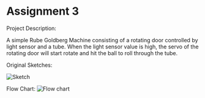 # Assignment 3

Project Description:

A simple Rube Goldberg Machine consisting of a rotating door controlled by light sensor and a tube. When the light sensor value is high, 
the servo of the rotating door will start rotate and hit the ball to roll through the tube.

Original Sketches: 

![Sketch](https://github.com/Effiezhu/Adv-Prototyping/assets/123921938/f56d3c71-5519-4373-aef5-57f88e4dce3f)

Flow Chart:
![Flow chart](https://github.com/Effiezhu/Adv-Prototyping/assets/123921938/e956589c-252c-48e7-8160-03bc41a052f2)
